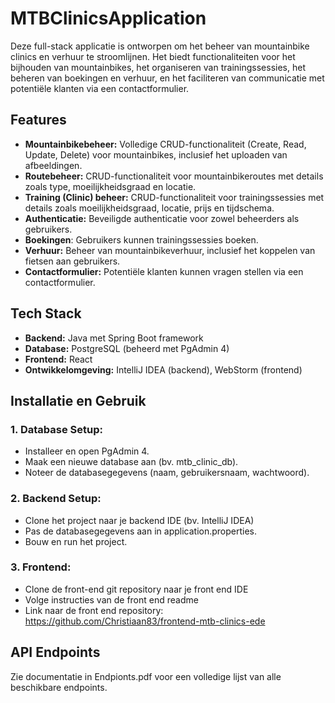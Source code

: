 # **MTBClinicsApplication**

Deze full-stack applicatie is ontworpen om het beheer van mountainbike clinics en verhuur te stroomlijnen. Het biedt functionaliteiten voor het bijhouden van mountainbikes, het organiseren van trainingssessies, het beheren van boekingen en verhuur, en het faciliteren van communicatie met potentiële klanten via een contactformulier.

## Features
+ **Mountainbikebeheer:** Volledige CRUD-functionaliteit (Create, Read, Update, Delete) voor mountainbikes, inclusief het uploaden van afbeeldingen.
+ **Routebeheer:** CRUD-functionaliteit voor mountainbikeroutes met details zoals type, moeilijkheidsgraad en locatie.
+ **Training (Clinic) beheer:** CRUD-functionaliteit voor trainingssessies met details zoals moeilijkheidsgraad, locatie, prijs en tijdschema.
+ **Authenticatie:** Beveiligde authenticatie voor zowel beheerders als gebruikers.
+ **Boekingen**: Gebruikers kunnen trainingssessies boeken.
+ **Verhuur:** Beheer van mountainbikeverhuur, inclusief het koppelen van fietsen aan gebruikers.
+ **Contactformulier:** Potentiële klanten kunnen vragen stellen via een contactformulier.

## Tech Stack
+ **Backend:** Java met Spring Boot framework
+ **Database:** PostgreSQL (beheerd met PgAdmin 4)
+ **Frontend:** React
+ **Ontwikkelomgeving:** IntelliJ IDEA (backend), WebStorm (frontend)

## Installatie en Gebruik

### 1. Database Setup:

+ Installeer en open PgAdmin 4.
+ Maak een nieuwe database aan (bv. mtb_clinic_db).
+ Noteer de databasegegevens (naam, gebruikersnaam, wachtwoord).

### 2. Backend Setup:

+ Clone het project naar je backend IDE (bv. IntelliJ IDEA)
+ Pas de databasegegevens aan in application.properties.
+ Bouw en run het project.

### 3. Frontend:

+ Clone de front-end git repository naar je front end IDE
+ Volge instructies van de front end readme
+ Link naar de front end repository: https://github.com/Christiaan83/frontend-mtb-clinics-ede
  

## API Endpoints
Zie documentatie in Endpionts.pdf voor een volledige lijst van alle beschikbare endpoints.
